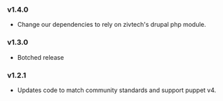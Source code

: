 ### v1.4.0

- Change our dependencies to rely on zivtech's drupal php module.

### v1.3.0

- Botched release

### v1.2.1

 - Updates code to match community standards and support puppet v4.
